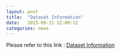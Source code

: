 ```yaml
---
layout: post
title:  "Dataset Information"
date:   2015-09-11 12:00:12
categories: news
---
```

Please refer to this link : <a href="/Download/" target="_blank">Dataset Information</a>

